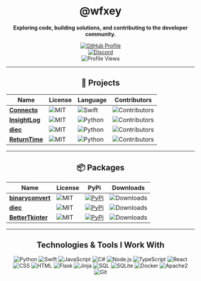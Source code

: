 <div align="center">

# @wfxey

**Exploring code, building solutions, and contributing to the developer community.**

[![GitHub Profile](https://img.shields.io/badge/GitHub-Profile-blue?logo=github&style=flat-square)](https://github.com/wfxey)  
[![Discord](https://img.shields.io/badge/Discord-5865F2?style=flat&logo=discord&logoColor=white)](https://discord.gg/7TcrSp39Kj)  
![Profile Views](https://komarev.com/ghpvc/?username=wfxey&color=red&style=flat-square)

---

## 📁 Projects

| **Name** | **License** | **Language** | **Contributors** |
|----------|-------------|--------------|-------------------|
| [**Connecto**](https://github.com/Eldritchy/Connecto)       | ![MIT](https://img.shields.io/badge/License-MIT-yellow.svg) | ![Swift](https://img.shields.io/badge/Swift-F05138?style=flat&logo=swift&logoColor=white) | ![Contributors](https://img.shields.io/github/contributors-anon/Eldritchy/Connecto) |
| [**InsightLog**](https://github.com/Eldritchy/InsightLog)   | ![MIT](https://img.shields.io/badge/License-MIT-yellow.svg) | ![Python](https://img.shields.io/badge/Python-14354C?style=flat&logo=python&logoColor=white) | ![Contributors](https://img.shields.io/github/contributors-anon/Eldritchy/InsightLog) |
| [**diec**](https://github.com/Eldritchy/diec)               | ![MIT](https://img.shields.io/badge/License-MIT-yellow.svg) | ![Python](https://img.shields.io/badge/Python-14354C?style=flat&logo=python&logoColor=white) | ![Contributors](https://img.shields.io/github/contributors-anon/Eldritchy/diec) |
| [**ReturnTime**](https://github.com/Eldritchy/ReturnTime)   | ![MIT](https://img.shields.io/badge/License-MIT-yellow.svg) | ![Python](https://img.shields.io/badge/Python-14354C?style=flat&logo=python&logoColor=white) | ![Contributors](https://img.shields.io/github/contributors-anon/Eldritchy/ReturnTime) |

---

## 📦 Packages

| **Name**         | **License** | **PyPi** | **Downloads** |
|-------------------|-------------|----------|---------------|
| [**binaryconvert**](https://github.com/wfxey/binaryconvert) | ![MIT](https://img.shields.io/badge/License-MIT-blue) | [![PyPi](https://img.shields.io/badge/PyPi%20Link-FFFF00)](https://pypi.org/project/binaryconvert/) | ![Downloads](https://static.pepy.tech/badge/binaryconvert) |
| [**diec**](https://github.com/D-I-Projects/diec)           | ![MIT](https://img.shields.io/badge/License-MIT-blue) | [![PyPi](https://img.shields.io/badge/PyPi%20Link-FFFF00)](https://pypi.org/project/diec/) | ![Downloads](https://static.pepy.tech/badge/diec) |
| [**BetterTkinter**](https://github.com/Eldritchy/BetterTkinter) | ![MIT](https://img.shields.io/badge/License-MIT-blue) | [![PyPi](https://img.shields.io/badge/PyPi%20Link-FFFF00)](https://pypi.org/project/BetterTkinter/) | ![Downloads](https://static.pepy.tech/badge/bettertkinter) |

---

## Technologies & Tools I Work With
![Python](https://img.shields.io/badge/Python-14354C?style=flat&logo=python&logoColor=white)  ![Swift](https://img.shields.io/badge/Swift-F05138?style=flat&logo=swift&logoColor=white)  ![JavaScript](https://img.shields.io/badge/JavaScript-F7DF1E?style=flat&logo=javascript&logoColor=black)  ![C#](https://img.shields.io/badge/C%23-239120?style=flat&logo=csharp&logoColor=white)  ![Node.js](https://img.shields.io/badge/Node.js-339933?style=flat&logo=node.js&logoColor=white)  ![TypeScript](https://img.shields.io/badge/TypeScript-007ACC?style=flat&logo=typescript&logoColor=white)  ![React](https://img.shields.io/badge/React-61DAFB?style=flat&logo=react&logoColor=black)  ![CSS](https://img.shields.io/badge/CSS-1572B6?style=flat&logo=css3&logoColor=white)  ![HTML](https://img.shields.io/badge/HTML-E34F26?style=flat&logo=html5&logoColor=white)  ![Flask](https://img.shields.io/badge/Flask-000000?style=flat&logo=flask&logoColor=white)  ![Jinja](https://img.shields.io/badge/Jinja-000000?style=flat&logo=flask&logoColor=white) ![SQL](https://img.shields.io/badge/SQL-003B57?style=flat&logo=postgresql&logoColor=white)  ![SQLite](https://img.shields.io/badge/SQLite-003B57?style=flat&logo=sqlite&logoColor=white)  ![Docker](https://img.shields.io/badge/Docker-2496ED?style=flat&logo=docker&logoColor=white)  ![Apache2](https://img.shields.io/badge/Apache2-D22128?style=flat&logo=apache&logoColor=white)  ![Git](https://img.shields.io/badge/Git-F05032?style=flat&logo=git&logoColor=white) 



</div>
